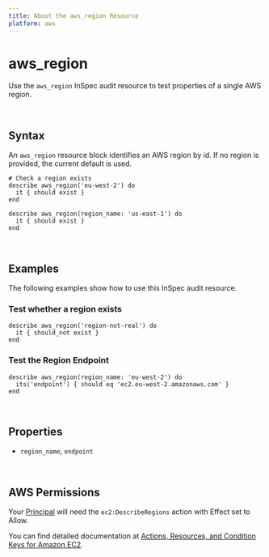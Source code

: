 ```yaml
---
title: About the aws_region Resource
platform: aws
---
```


# aws\_region

Use the `aws_region` InSpec audit resource to test properties of a single AWS region.

<br>

## Syntax

An `aws_region` resource block identifies an AWS region by id. If no region is provided, the current default is used.

    # Check a region exists
    describe aws_region('eu-west-2') do
      it { should exist }
    end

    describe aws_region(region_name: 'us-east-1') do
      it { should exist }
    end

<br>

## Examples

The following examples show how to use this InSpec audit resource.

### Test whether a region exists

    describe aws_region('region-not-real') do
      it { should_not exist }
    end

### Test the Region Endpoint

    describe aws_region(region_name: 'eu-west-2') do
      its('endpoint') { should eq 'ec2.eu-west-2.amazonaws.com' }
    end

<br>

## Properties

* `region_name`, `endpoint`

<br>

## AWS Permissions

Your [Principal](https://docs.aws.amazon.com/IAM/latest/UserGuide/intro-structure.html#intro-structure-principal) will need the `ec2:DescribeRegions` action with Effect set to Allow.

You can find detailed documentation at [Actions, Resources, and Condition Keys for Amazon EC2](https://docs.aws.amazon.com/IAM/latest/UserGuide/list_amazonec2.html).
